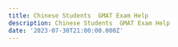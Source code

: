 ```yaml
---
title: Chinese Students  GMAT Exam Help
description: Chinese Students  GMAT Exam Help
date: '2023-07-30T21:00:00.000Z'
---
```



